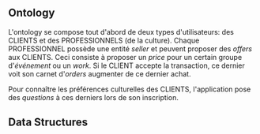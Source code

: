 ## Ontology

L'ontology se compose tout d'abord de deux types d'utilisateurs: des CLIENTS et des PROFESSIONNELS (de la culture). Chaque PROFESSIONNEL possède une entité *seller* et peuvent proposer des *offers* aux CLIENTS. Ceci consiste à proposer un *price* pour un certain groupe d'*événement* ou un *work*. Si le CLIENT accepte la transaction, ce dernier voit son carnet d'*orders* augmenter de ce dernier achat.

Pour connaître les préférences culturelles des CLIENTS, l'application pose des *questions* à ces derniers lors de son inscription.

## Data Structures
